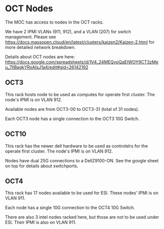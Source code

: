 # OCT Nodes

The MOC has access to nodes in the OCT racks.

We have 2 IPMI VLANs (911, 912), and a VLAN (207) for switch management. Please see https://docs.massopen.cloud/en/latest/clusters/kaizen2/Kaizen-2.html for more detailed network breakdown.

Details about OCT nodes are here: https://docs.google.com/spreadsheets/d/1V4_24MEQvpQaEIWOY9CT3zMeu_7llBagkYRxAIsJ1a4/edit#gid=26142192


## OCT3

This rack hosts node to be used as computes for operate first cluster. The node's IPMI is on VLAN 912.

Available nodes are from OCT3-00 to OCT3-31 (total of 31 nodes).

Each OCT3 node has a single connection to the OCT3 10G Switch.

## OCT10

This rack has the newer dell hardware to be used as controlelrs for the operate first cluster. The node's IPMI is on VLAN 912.

Nodes have dual 25G connections to a DellZ9100-ON. See the google sheet on top for details about switchports.

## OCT4

This rack has 17 nodes available to be used for ESI. These nodes' IPMI is on VLAN 911.

Each node has a single 10G connection to the OCT4 10G Switch.

There are also 3 intel nodes racked here, but those are not to be used under ESI. Their IPMI is also on VLAN 911.
